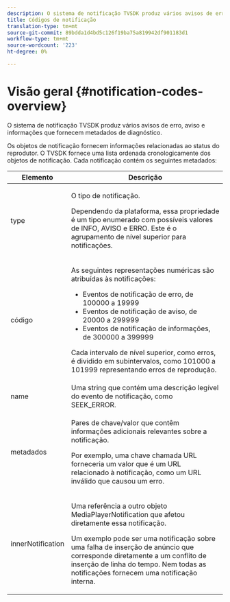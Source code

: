 ```yaml
---
description: O sistema de notificação TVSDK produz vários avisos de erro, aviso e informações que fornecem metadados de diagnóstico.
title: Códigos de notificação
translation-type: tm+mt
source-git-commit: 89bdda1d4bd5c126f19ba75a819942df901183d1
workflow-type: tm+mt
source-wordcount: '223'
ht-degree: 0%

---
```



# Visão geral {#notification-codes-overview}

O sistema de notificação TVSDK produz vários avisos de erro, aviso e informações que fornecem metadados de diagnóstico.

Os objetos de notificação fornecem informações relacionadas ao status do reprodutor. O TVSDK fornece uma lista ordenada cronologicamente dos objetos de notificação. Cada notificação contém os seguintes metadados:

<table frame="all" colsep="1" rowsep="1" id="table_1A32EFFE1834438D8261886EC9D7250D"> 
 <thead> 
  <tr rowsep="1"> 
   <th colname="1" class="entry"> Elemento </th> 
   <th colname="2" class="entry"> Descrição </th> 
  </tr> 
 </thead>
 <tbody> 
  <tr rowsep="1"> 
   <td colname="1"><span class="codeph"> type</span> </td> 
   <td colname="2"> <p>O tipo de notificação. </p> <p>Dependendo da plataforma, essa propriedade é um tipo enumerado com possíveis valores de INFO, AVISO e ERRO. Este é o agrupamento de nível superior para notificações. </p> </td> 
  </tr> 
  <tr rowsep="1"> 
   <td colname="1"> <span class="codeph"> código</span> </td> 
   <td colname="2"> <p>As seguintes representações numéricas são atribuídas às notificações: 
     <ul id="ul_A86BF89D6B3B410E81FAD718D3C4A9F0"> 
      <li id="li_8180972D704C40098723734DD4B45643">Eventos de notificação de erro, de 100000 a 19999 </li> 
      <li id="li_0EC29EA5F0034E5EBFEF8E68A6498D39">Eventos de notificação de aviso, de 20000 a 299999 </li> 
      <li id="li_189A53D3D7EF4960A521AB04D00DCF70">Eventos de notificação de informações, de 300000 a 399999 </li> 
     </ul> </p> <p>Cada intervalo de nível superior, como erros, é dividido em subintervalos, como 101000 a 101999 representando erros de reprodução. </p> </td> 
  </tr> 
  <tr rowsep="1"> 
   <td colname="1"><span class="codeph"> name</span> </td> 
   <td colname="2">Uma string que contém uma descrição legível do evento de notificação, como <span class="codeph"> SEEK_ERROR</span>. </td> 
  </tr> 
  <tr rowsep="1"> 
   <td colname="1"><span class="codeph"> metadados</span> </td> 
   <td colname="2"> <p>Pares de chave/valor que contêm informações adicionais relevantes sobre a notificação. </p> <p>Por exemplo, uma chave chamada <span class="codeph"> URL</span> forneceria um valor que é um URL relacionado à notificação, como um URL inválido que causou um erro. </p> </td> 
  </tr> 
  <tr rowsep="0"> 
   <td colname="1"><span class="codeph"> innerNotification</span> </td> 
   <td colname="2"> <p>Uma referência a outro objeto <span class="codeph"> MediaPlayerNotification</span> que afetou diretamente essa notificação. </p> <p>Um exemplo pode ser uma notificação sobre uma falha de inserção de anúncio que corresponde diretamente a um conflito de inserção de linha do tempo. Nem todas as notificações fornecem uma notificação interna. </p> </td> 
  </tr> 
 </tbody> 
</table>

